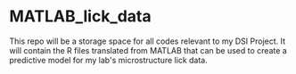 # MATLAB_lick_data
This repo will be a storage space for all codes relevant to my DSI Project. It will contain the R files translated from MATLAB that can be used to create a predictive model for my lab's microstructure lick data. 
